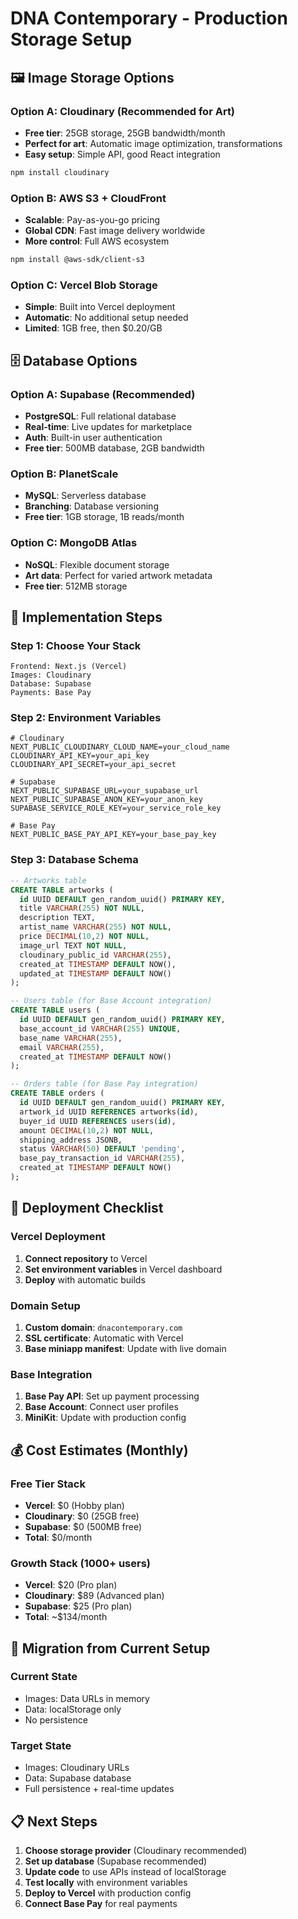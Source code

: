 # DNA Contemporary - Production Storage Setup

## 🖼️ **Image Storage Options**

### **Option A: Cloudinary (Recommended for Art)**
- **Free tier**: 25GB storage, 25GB bandwidth/month
- **Perfect for art**: Automatic image optimization, transformations
- **Easy setup**: Simple API, good React integration

```bash
npm install cloudinary
```

### **Option B: AWS S3 + CloudFront**
- **Scalable**: Pay-as-you-go pricing
- **Global CDN**: Fast image delivery worldwide
- **More control**: Full AWS ecosystem

```bash
npm install @aws-sdk/client-s3
```

### **Option C: Vercel Blob Storage**
- **Simple**: Built into Vercel deployment
- **Automatic**: No additional setup needed
- **Limited**: 1GB free, then $0.20/GB

## 🗄️ **Database Options**

### **Option A: Supabase (Recommended)**
- **PostgreSQL**: Full relational database
- **Real-time**: Live updates for marketplace
- **Auth**: Built-in user authentication
- **Free tier**: 500MB database, 2GB bandwidth

### **Option B: PlanetScale**
- **MySQL**: Serverless database
- **Branching**: Database versioning
- **Free tier**: 1GB storage, 1B reads/month

### **Option C: MongoDB Atlas**
- **NoSQL**: Flexible document storage
- **Art data**: Perfect for varied artwork metadata
- **Free tier**: 512MB storage

## 🔧 **Implementation Steps**

### **Step 1: Choose Your Stack**
```
Frontend: Next.js (Vercel)
Images: Cloudinary
Database: Supabase
Payments: Base Pay
```

### **Step 2: Environment Variables**
```env
# Cloudinary
NEXT_PUBLIC_CLOUDINARY_CLOUD_NAME=your_cloud_name
CLOUDINARY_API_KEY=your_api_key
CLOUDINARY_API_SECRET=your_api_secret

# Supabase
NEXT_PUBLIC_SUPABASE_URL=your_supabase_url
NEXT_PUBLIC_SUPABASE_ANON_KEY=your_anon_key
SUPABASE_SERVICE_ROLE_KEY=your_service_role_key

# Base Pay
NEXT_PUBLIC_BASE_PAY_API_KEY=your_base_pay_key
```

### **Step 3: Database Schema**
```sql
-- Artworks table
CREATE TABLE artworks (
  id UUID DEFAULT gen_random_uuid() PRIMARY KEY,
  title VARCHAR(255) NOT NULL,
  description TEXT,
  artist_name VARCHAR(255) NOT NULL,
  price DECIMAL(10,2) NOT NULL,
  image_url TEXT NOT NULL,
  cloudinary_public_id VARCHAR(255),
  created_at TIMESTAMP DEFAULT NOW(),
  updated_at TIMESTAMP DEFAULT NOW()
);

-- Users table (for Base Account integration)
CREATE TABLE users (
  id UUID DEFAULT gen_random_uuid() PRIMARY KEY,
  base_account_id VARCHAR(255) UNIQUE,
  base_name VARCHAR(255),
  email VARCHAR(255),
  created_at TIMESTAMP DEFAULT NOW()
);

-- Orders table (for Base Pay integration)
CREATE TABLE orders (
  id UUID DEFAULT gen_random_uuid() PRIMARY KEY,
  artwork_id UUID REFERENCES artworks(id),
  buyer_id UUID REFERENCES users(id),
  amount DECIMAL(10,2) NOT NULL,
  shipping_address JSONB,
  status VARCHAR(50) DEFAULT 'pending',
  base_pay_transaction_id VARCHAR(255),
  created_at TIMESTAMP DEFAULT NOW()
);
```

## 🚀 **Deployment Checklist**

### **Vercel Deployment**
1. **Connect repository** to Vercel
2. **Set environment variables** in Vercel dashboard
3. **Deploy** with automatic builds

### **Domain Setup**
1. **Custom domain**: `dnacontemporary.com`
2. **SSL certificate**: Automatic with Vercel
3. **Base miniapp manifest**: Update with live domain

### **Base Integration**
1. **Base Pay API**: Set up payment processing
2. **Base Account**: Connect user profiles
3. **MiniKit**: Update with production config

## 💰 **Cost Estimates (Monthly)**

### **Free Tier Stack**
- **Vercel**: $0 (Hobby plan)
- **Cloudinary**: $0 (25GB free)
- **Supabase**: $0 (500MB free)
- **Total**: $0/month

### **Growth Stack (1000+ users)**
- **Vercel**: $20 (Pro plan)
- **Cloudinary**: $89 (Advanced plan)
- **Supabase**: $25 (Pro plan)
- **Total**: ~$134/month

## 🔄 **Migration from Current Setup**

### **Current State**
- Images: Data URLs in memory
- Data: localStorage only
- No persistence

### **Target State**
- Images: Cloudinary URLs
- Data: Supabase database
- Full persistence + real-time updates

## 📋 **Next Steps**

1. **Choose storage provider** (Cloudinary recommended)
2. **Set up database** (Supabase recommended)
3. **Update code** to use APIs instead of localStorage
4. **Test locally** with environment variables
5. **Deploy to Vercel** with production config
6. **Connect Base Pay** for real payments 